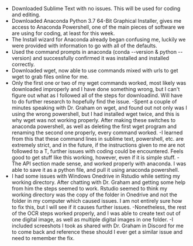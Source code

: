 - Downloaded Sublime Text with no issues. This will be used for coding and editing.
- Downloaded Anaconda Python 3.7  64-Bit Graphical Installer, gives me access to Anaconda Powershell, one of the main pieces of software we are using for coding, at least for this week.
- The Install wizard for Anaconda already began confusing me, luckily we were provided with information to go with all of the defaults.
- Used the command prompts in anaconda (conda --version & python --version) and successfully confirmed it was installed and installed correctly.
- Downloaded wget, now able to use commands mixed with urls to get wget to grab files online for me.
- Only the first one or two of my wget commands worked, most likely was downloaded improperly and I have done something wrong, but I can't figure out what as I followed all of the steps for downloadind. Will have to do further research to hopefully find the issue.
-Spent a couple of minutes speaking with Dr. Graham on wget, and found out not only was I using the wrong powershell, but I had installed wget twice, and this is why wget was not working properly. After making these switches to anaconda powershell, as well as deleting the first wget program and renaming the second one properly, every command worked.
-I learned from this that these command lines in sublime text, powershell, etc. are extremely strict, and in the future, if the instructions given to me are not followed to a T, further issues with coding could be encountered. Feels good to get stuff like this working, however, even if it is simple stuff.
-The API section made sense, and worked properly with anaconda. I was able to save it as a python file, and pull it using anaconda powershell.
- I had some issues with Windows Onedrive in Rstudio while setting my working directory. After chatting with Dr. Graham and getting some help from him the steps seemed to work. Rstudio seemed to think my working directory was the copy of the folder in Onedrive and not the folder in my computer which caused issues. I am not entirely sure how to fix this, but I will see if it causes further issues.
-Nonetheless, the rest of the OCR steps worked properly, and I was able to create text out of one digital image, as well as multiple digital images in one folder.
-I included screeshots I took as shared with Dr. Graham in Discord for me to come back and reference these should I ever get a similar issue and need to remember the fix.
